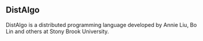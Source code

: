 DistAlgo
--------
DistAlgo is a distributed programming language developed by Annie Liu, Bo Lin and others at Stony Brook University.
